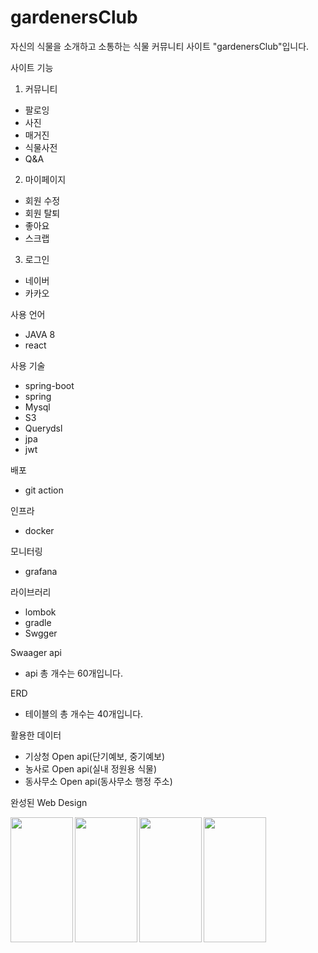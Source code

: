# gardenersClub
자신의 식물을 소개하고 소통하는 식물  커뮤니티 사이트 "gardenersClub"입니다. 

사이트 기능 
1. 커뮤니티 
- 팔로잉
- 사진
- 매거진
- 식물사전
- Q&A


2. 마이페이지
- 회원 수정
- 회원 탈퇴
- 좋아요
- 스크랩


3. 로그인
- 네이버 
- 카카오


사용 언어
- JAVA 8
- react 


사용 기술
- spring-boot
- spring
- Mysql
- S3
- Querydsl
- jpa
- jwt


배포
- git action


인프라
- docker 


모니터링 
- grafana


라이브러리
- lombok
- gradle
- Swgger 


Swaager api
- api 총 개수는 60개입니다. 


ERD
- 테이블의 총 개수는 40개입니다. 


활용한 데이터 
- 기상청 Open api(단기예보, 중기예보)
- 농사로 Open api(실내 정원용 식물)
- 동사무소 Open api(동사무소 행정 주소)
 

완성된 Web Design

<img width="100px" height="200px" align=left src="https://user-images.githubusercontent.com/87289562/217521728-f6d9e034-215a-40a4-bfe9-5120c9884195.PNG">
<img width="100px" height="200px" align=left src="https://user-images.githubusercontent.com/87289562/217521755-5326e3d6-1d68-4d23-b4a0-a26821d41fd5.PNG">
<img width="100px" height="200px" align=left src="https://user-images.githubusercontent.com/87289562/217521776-c487ae1d-54d6-48ca-926d-25ff50c3f752.PNG">
<img width="100px" height="200px" align=left src="https://user-images.githubusercontent.com/87289562/217521790-c225da62-478a-47a4-813a-37222a02d796.PNG">
